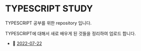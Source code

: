 # TYPESCRIPT STUDY

TYPESCRIPT 공부를 위한 repository 입니다.

TYPESCRIPT에 대해서 새로 배우게 된 것들을 정리하여 업로드 합니다.

- :memo: [2022-07-22](https://github.com/Verdemese/typescript-study/blob/main/learned/20220702.md)